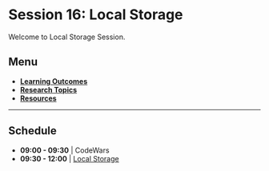 # Session 16: Local Storage

Welcome to Local Storage Session.

## Menu

- **[Learning Outcomes](./learning-outcomes.md)**
- **[Research Topics](./research-topics.md)**
- **[Resources](./resources.md)**
---
## Schedule

- **09:00 - 09:30** | CodeWars
- **09:30 - 12:00** | [Local Storage](./local-storage.md)



